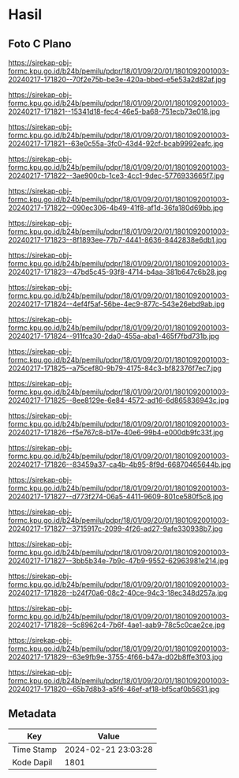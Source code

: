 # Hasil

## Foto C Plano

https://sirekap-obj-formc.kpu.go.id/b24b/pemilu/pdpr/18/01/09/20/01/1801092001003-20240217-171820--70f2e75b-be3e-420a-bbed-e5e53a2d82af.jpg

https://sirekap-obj-formc.kpu.go.id/b24b/pemilu/pdpr/18/01/09/20/01/1801092001003-20240217-171821--15341d18-fec4-46e5-ba68-751ecb73e018.jpg

https://sirekap-obj-formc.kpu.go.id/b24b/pemilu/pdpr/18/01/09/20/01/1801092001003-20240217-171821--63e0c55a-3fc0-43d4-92cf-bcab9992eafc.jpg

https://sirekap-obj-formc.kpu.go.id/b24b/pemilu/pdpr/18/01/09/20/01/1801092001003-20240217-171822--3ae900cb-1ce3-4cc1-9dec-5776933665f7.jpg

https://sirekap-obj-formc.kpu.go.id/b24b/pemilu/pdpr/18/01/09/20/01/1801092001003-20240217-171822--090ec306-4b49-41f8-af1d-36fa180d69bb.jpg

https://sirekap-obj-formc.kpu.go.id/b24b/pemilu/pdpr/18/01/09/20/01/1801092001003-20240217-171823--8f1893ee-77b7-4441-8636-8442838e6db1.jpg

https://sirekap-obj-formc.kpu.go.id/b24b/pemilu/pdpr/18/01/09/20/01/1801092001003-20240217-171823--47bd5c45-93f8-4714-b4aa-381b647c6b28.jpg

https://sirekap-obj-formc.kpu.go.id/b24b/pemilu/pdpr/18/01/09/20/01/1801092001003-20240217-171824--4ef4f5af-56be-4ec9-877c-543e26ebd9ab.jpg

https://sirekap-obj-formc.kpu.go.id/b24b/pemilu/pdpr/18/01/09/20/01/1801092001003-20240217-171824--911fca30-2da0-455a-aba1-465f7fbd731b.jpg

https://sirekap-obj-formc.kpu.go.id/b24b/pemilu/pdpr/18/01/09/20/01/1801092001003-20240217-171825--a75cef80-9b79-4175-84c3-bf82376f7ec7.jpg

https://sirekap-obj-formc.kpu.go.id/b24b/pemilu/pdpr/18/01/09/20/01/1801092001003-20240217-171825--8ee8129e-6e84-4572-ad16-6d865836943c.jpg

https://sirekap-obj-formc.kpu.go.id/b24b/pemilu/pdpr/18/01/09/20/01/1801092001003-20240217-171826--f5e767c8-b17e-40e6-99b4-e000db9fc33f.jpg

https://sirekap-obj-formc.kpu.go.id/b24b/pemilu/pdpr/18/01/09/20/01/1801092001003-20240217-171826--83459a37-ca4b-4b95-8f9d-66870465644b.jpg

https://sirekap-obj-formc.kpu.go.id/b24b/pemilu/pdpr/18/01/09/20/01/1801092001003-20240217-171827--d773f274-06a5-4411-9609-801ce580f5c8.jpg

https://sirekap-obj-formc.kpu.go.id/b24b/pemilu/pdpr/18/01/09/20/01/1801092001003-20240217-171827--3715917c-2099-4f26-ad27-9afe330938b7.jpg

https://sirekap-obj-formc.kpu.go.id/b24b/pemilu/pdpr/18/01/09/20/01/1801092001003-20240217-171827--3bb5b34e-7b9c-47b9-9552-62963981e214.jpg

https://sirekap-obj-formc.kpu.go.id/b24b/pemilu/pdpr/18/01/09/20/01/1801092001003-20240217-171828--b24f70a6-08c2-40ce-94c3-18ec348d257a.jpg

https://sirekap-obj-formc.kpu.go.id/b24b/pemilu/pdpr/18/01/09/20/01/1801092001003-20240217-171828--5c8962c4-7b6f-4ae1-aab9-78c5c0cae2ce.jpg

https://sirekap-obj-formc.kpu.go.id/b24b/pemilu/pdpr/18/01/09/20/01/1801092001003-20240217-171829--63e9fb9e-3755-4f66-b47a-d02b8ffe3f03.jpg

https://sirekap-obj-formc.kpu.go.id/b24b/pemilu/pdpr/18/01/09/20/01/1801092001003-20240217-171820--65b7d8b3-a5f6-46ef-af18-bf5caf0b5631.jpg


## Metadata

| Key        | Value               |
| ---------- | ------------------- |
| Time Stamp | 2024-02-21 23:03:28 |
| Kode Dapil | 1801                |




